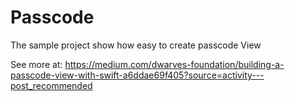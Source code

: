 # Passcode
The sample project show how easy to create passcode View 

See more at:
https://medium.com/dwarves-foundation/building-a-passcode-view-with-swift-a6ddae69f405?source=activity---post_recommended
